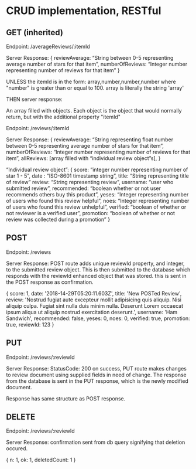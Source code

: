 # CRUD implementation, RESTful

## GET (inherited)

Endpoint: /averageReviews/:itemId

Server Response:
{
reviewAverage: “String between 0-5 representing average number of stars for that item”,
numberOfReviews: “Integer number representing number of reviews for that item”
}

UNLESS the itemId is in the form: array,number,number,number where "number" is greater than or equal to 100. array is literally the string 'array'

THEN server response:

An array filled with objects. Each object is the object that would normally return, but with the additional property "itemId"

Endpoint: /reviews/:itemId

Server Response:
{
reviewAverage: “String representing float number between 0-5 representing average number of stars for that item”,
numberOfReviews: “Integer number representing number of reviews for that item”,
allReviews: [array filled with “individual review object”s],
}

“Individual review object”:
{
score: “integer number representing number of star 1 - 5”,
date : “ISO-8601 timestamp string”,
title: “String representing title of review”
review: “String representing review”,
username: “user who submitted review”,
recommended: “boolean whether or not user recommends others buy this product”,
yeses: “Integer representing number of users who found this review helpful”,
noes: “Integer representing number of users who found this review unhelpful”,
verified: “boolean of whether or not reviewer is a verified user”,
promotion: “boolean of whether or not review was collected during a promotion”
}

## POST

Endpoint: /reviews

Server Response: POST route adds unique reviewId property, and integer, to the submitted review object.
This is then submitted to the database which responds with the reviewId enhanced object that was stored.
this is sent in the POST response as confirmation.

{
score: 1,
date: '2018-14-29T05:20:11.603Z',
title: 'New POSTed Review',
review:
'Nostrud fugiat aute excepteur mollit adipisicing quis aliquip. Nisi aliquip culpa. Fugiat sint nulla duis minim nulla. Deserunt Lorem occaecat ipsum aliqua ut aliquip nostrud exercitation deserunt.',
username: 'Ham Sandwich',
recommended: false,
yeses: 0,
noes: 0,
verified: true,
promotion: true,
reviewId: 123
}

## PUT

Endpoint: /reviews/:reviewId

Server Response: StatusCode: 200 on success, PUT route makes changes to review document using supplied fields in need of change.
The response from the database is sent in the PUT response, which is the newly modified document.

Response has same structure as POST response.

## DELETE

Endpoint: /reviews/:reviewId

Server Response: confirmation sent from db query signifying that deletion occured.

{
n: 1,
ok: 1,
deletedCount: 1
}
